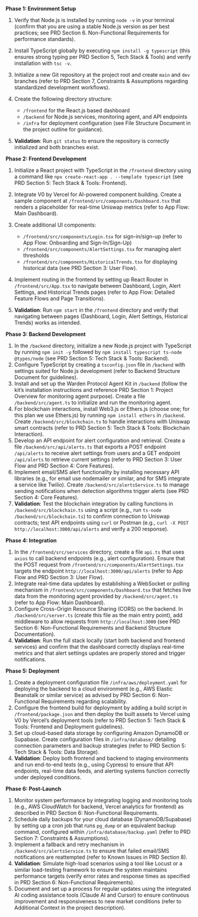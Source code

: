 **Phase 1: Environment Setup**

1.  Verify that Node.js is installed by running `node -v` in your terminal (confirm that you are using a stable Node.js version as per best practices; see PRD Section 6. Non-Functional Requirements for performance standards).

2.  Install TypeScript globally by executing `npm install -g typescript` (this ensures strong typing per PRD Section 5, Tech Stack & Tools) and verify installation with `tsc -v`.

3.  Initialize a new Git repository at the project root and create `main` and `dev` branches (refer to PRD Section 7, Constraints & Assumptions regarding standardized development workflows).

4.  Create the following directory structure:

    *   `/frontend` for the React.js based dashboard
    *   `/backend` for Node.js services, monitoring agent, and API endpoints
    *   `/infra` for deployment configuration (see File Structure Document in the project outline for guidance).

5.  **Validation**: Run `git status` to ensure the repository is correctly initialized and both branches exist.

**Phase 2: Frontend Development**

1.  Initialize a React project with TypeScript in the `/frontend` directory using a command like `npx create-react-app . --template typescript` (see PRD Section 5: Tech Stack & Tools: Frontend).

2.  Integrate V0 by Vercel for AI-powered component building. Create a sample component at `/frontend/src/components/Dashboard.tsx` that renders a placeholder for real-time Uniswap metrics (refer to App Flow: Main Dashboard).

3.  Create additional UI components:

    *   `/frontend/src/components/Login.tsx` for sign-in/sign-up (refer to App Flow: Onboarding and Sign-In/Sign-Up)
    *   `/frontend/src/components/AlertSettings.tsx` for managing alert thresholds
    *   `/frontend/src/components/HistoricalTrends.tsx` for displaying historical data (see PRD Section 3: User Flow).

4.  Implement routing in the frontend by setting up React Router in `/frontend/src/App.tsx` to navigate between Dashboard, Login, Alert Settings, and Historical Trends pages (refer to App Flow: Detailed Feature Flows and Page Transitions).

5.  **Validation**: Run `npm start` in the `/frontend` directory and verify that navigating between pages (Dashboard, Login, Alert Settings, Historical Trends) works as intended.

**Phase 3: Backend Development**

1.  In the `/backend` directory, initialize a new Node.js project with TypeScript by running `npm init -y` followed by `npm install typescript ts-node @types/node` (see PRD Section 5: Tech Stack & Tools: Backend).
2.  Configure TypeScript by creating a `tsconfig.json` file in `/backend` with settings suited for Node.js development (refer to Backend Structure Document for guidelines).
3.  Install and set up the Warden Protocol Agent Kit in `/backend` (follow the kit’s installation instructions and reference PRD Section 1: Project Overview for monitoring agent purpose). Create a file `/backend/src/agent.ts` to initialize and run the monitoring agent.
4.  For blockchain interactions, install Web3.js or Ethers.js (choose one; for this plan we use Ethers.js) by running `npm install ethers` in `/backend`. Create `/backend/src/blockchain.ts` to handle interactions with Uniswap smart contracts (refer to PRD Section 5: Tech Stack & Tools: Blockchain Interaction).
5.  Develop an API endpoint for alert configuration and retrieval. Create a file `/backend/src/api/alerts.ts` that exports a POST endpoint `/api/alerts` to receive alert settings from users and a GET endpoint `/api/alerts` to retrieve current settings (refer to PRD Section 3: User Flow and PRD Section 4: Core Features).
6.  Implement email/SMS alert functionality by installing necessary API libraries (e.g., for email use nodemailer or similar, and for SMS integrate a service like Twilio). Create `/backend/src/alertsService.ts` to manage sending notifications when detection algorithms trigger alerts (see PRD Section 4: Core Features).
7.  **Validation**: Test the blockchain integration by calling functions in `/backend/src/blockchain.ts` using a script (e.g., run `ts-node /backend/src/blockchain.ts`) to confirm connection to Uniswap contracts; test API endpoints using `curl` or Postman (e.g., `curl -X POST http://localhost:3000/api/alerts` and verify a 200 response).

**Phase 4: Integration**

1.  In the `/frontend/src/services` directory, create a file `api.ts` that uses `axios` to call backend endpoints (e.g., alert configuration). Ensure that the POST request from `/frontend/src/components/AlertSettings.tsx` targets the endpoint `http://localhost:3000/api/alerts` (refer to App Flow and PRD Section 3: User Flow).
2.  Integrate real-time data updates by establishing a WebSocket or polling mechanism in `/frontend/src/components/Dashboard.tsx` that fetches live data from the monitoring agent provided by `/backend/src/agent.ts` (refer to App Flow: Main Dashboard).
3.  Configure Cross-Origin Resource Sharing (CORS) on the backend. In `/backend/src/server.ts` (create this file as the main entry point), add middleware to allow requests from `http://localhost:3000` (see PRD Section 6: Non-Functional Requirements and Backend Structure Documentation).
4.  **Validation**: Run the full stack locally (start both backend and frontend services) and confirm that the dashboard correctly displays real-time metrics and that alert settings updates are properly stored and trigger notifications.

**Phase 5: Deployment**

1.  Create a deployment configuration file `/infra/aws/deployment.yaml` for deploying the backend to a cloud environment (e.g., AWS Elastic Beanstalk or similar service) as advised by PRD Section 6: Non-Functional Requirements regarding scalability.
2.  Configure the frontend build for deployment by adding a build script in `/frontend/package.json` and then deploy the built assets to Vercel using V0 by Vercel’s deployment tools (refer to PRD Section 5: Tech Stack & Tools: Frontend and Deployment guidelines).
3.  Set up cloud-based data storage by configuring Amazon DynamoDB or Supabase. Create configuration files in `/infra/database/` detailing connection parameters and backup strategies (refer to PRD Section 5: Tech Stack & Tools: Data Storage).
4.  **Validation**: Deploy both frontend and backend to staging environments and run end-to-end tests (e.g., using Cypress) to ensure that API endpoints, real-time data feeds, and alerting systems function correctly under deployed conditions.

**Phase 6: Post-Launch**

1.  Monitor system performance by integrating logging and monitoring tools (e.g., AWS CloudWatch for backend, Vercel analytics for frontend) as described in PRD Section 6: Non-Functional Requirements.
2.  Schedule daily backups for your cloud database (DynamoDB/Supabase) by setting up a cron job that runs `pg_dump` or an equivalent backup command, configured within `/infra/database/backup.yaml` (refer to PRD Section 7: Constraints & Assumptions).
3.  Implement a fallback and retry mechanism in `/backend/src/alertsService.ts` to ensure that failed email/SMS notifications are reattempted (refer to Known Issues in PRD Section 8).
4.  **Validation**: Simulate high-load scenarios using a tool like Locust or a similar load-testing framework to ensure the system maintains performance targets (verify error rates and response times as specified in PRD Section 6: Non-Functional Requirements).
5.  Document and set up a process for regular updates using the integrated AI coding assistance tools (Claude AI and Cursor) to ensure continuous improvement and responsiveness to new market conditions (refer to Additional Context in the project description).
